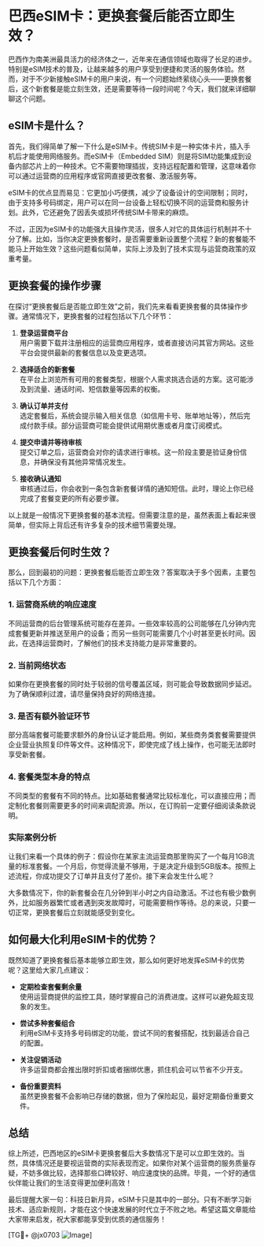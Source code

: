 # 巴西eSIM卡：更换套餐后能否立即生效？

巴西作为南美洲最具活力的经济体之一，近年来在通信领域也取得了长足的进步。特别是eSIM技术的普及，让越来越多的用户享受到便捷和灵活的服务体验。然而，对于不少新接触eSIM卡的用户来说，有一个问题始终萦绕心头——更换套餐后，这个新套餐是能立刻生效，还是需要等待一段时间呢？今天，我们就来详细聊聊这个问题。

## eSIM卡是什么？

首先，我们得简单了解一下什么是eSIM卡。传统SIM卡是一种实体卡片，插入手机后才能使用网络服务。而eSIM卡（Embedded SIM）则是将SIM功能集成到设备内部芯片上的一种技术。它不需要物理插拔，支持远程配置和管理，这意味着你可以通过运营商的应用程序或官网直接更改套餐、激活服务等。

eSIM卡的优点显而易见：它更加小巧便携，减少了设备设计的空间限制；同时，由于支持多号码绑定，用户可以在同一台设备上轻松切换不同的运营商和服务计划。此外，它还避免了因丢失或损坏传统SIM卡带来的麻烦。

不过，正因为eSIM卡的功能强大且操作灵活，很多人对它的具体运行机制并不十分了解。比如，当你决定更换套餐时，是否需要重新设置整个流程？新的套餐能不能马上开始生效？这些问题看似简单，实际上涉及到了技术实现与运营商政策的双重考量。

## 更换套餐的操作步骤

在探讨“更换套餐后是否能立即生效”之前，我们先来看看更换套餐的具体操作步骤。通常情况下，更换套餐的过程包括以下几个环节：

1. **登录运营商平台**  
   用户需要下载并注册相应的运营商应用程序，或者直接访问其官方网站。这些平台会提供最新的套餐信息以及变更选项。

2. **选择适合的新套餐**  
   在平台上浏览所有可用的套餐类型，根据个人需求挑选合适的方案。这可能涉及到流量、通话时间、短信数量等因素的权衡。

3. **确认订单并支付**  
   选定套餐后，系统会提示输入相关信息（如信用卡号、账单地址等），然后完成付款手续。部分运营商可能会提供试用期优惠或者月度订阅模式。

4. **提交申请并等待审核**  
   提交订单之后，运营商会对你的请求进行审核。这一阶段主要是验证身份信息，并确保没有其他异常情况发生。

5. **接收确认通知**  
   审核通过后，你会收到一条包含新套餐详情的通知短信。此时，理论上你已经完成了套餐变更的所有必要步骤。

以上就是一般情况下更换套餐的基本流程。但需要注意的是，虽然表面上看起来很简单，但实际上背后还有许多复杂的技术细节需要处理。

## 更换套餐后何时生效？

那么，回到最初的问题：更换套餐后能否立即生效？答案取决于多个因素，主要包括以下几个方面：

### 1. **运营商系统的响应速度**
   不同运营商的后台管理系统可能存在差异。一些效率较高的公司能够在几分钟内完成套餐更新并推送至用户的设备；而另一些则可能需要几个小时甚至更长时间。因此，在选择运营商时，了解他们的技术支持能力是非常重要的。

### 2. **当前网络状态**
   如果你在更换套餐的同时处于较弱的信号覆盖区域，则可能会导致数据同步延迟。为了确保顺利过渡，请尽量保持良好的网络连接。

### 3. **是否有额外验证环节**
   部分高端套餐可能要求额外的身份认证才能启用。例如，某些商务类套餐需要提供企业营业执照复印件等文件。这种情况下，即使完成了线上操作，也可能无法即时享受新套餐。

### 4. **套餐类型本身的特点**
   不同类型的套餐有不同的特点。比如基础套餐通常比较标准化，可以直接应用；而定制化套餐则需要更多的时间来调配资源。所以，在订购前一定要仔细阅读条款说明。

### 实际案例分析
让我们来看一个具体的例子：假设你在某家主流运营商那里购买了一个每月1GB流量的标准套餐。一个月后，你觉得流量不够用，于是决定升级到5GB版本。按照上述流程，你成功提交了订单并且支付了差价。接下来会发生什么呢？

大多数情况下，你的新套餐会在几分钟到半小时之内自动激活。不过也有极少数例外，比如服务器繁忙或者遇到突发故障时，可能需要稍作等待。总的来说，只要一切正常，更换套餐后立刻就能感受到变化。

## 如何最大化利用eSIM卡的优势？

既然知道了更换套餐后基本能够立即生效，那么如何更好地发挥eSIM卡的优势呢？这里给大家几点建议：

- **定期检查套餐剩余量**  
  使用运营商提供的监控工具，随时掌握自己的消费进度。这样可以避免超支现象的发生。

- **尝试多种套餐组合**  
  利用eSIM卡支持多号码绑定的功能，尝试不同的套餐搭配，找到最适合自己的配置。

- **关注促销活动**  
  许多运营商都会推出限时折扣或者捆绑优惠，抓住机会可以节省不少开支。

- **备份重要资料**  
  虽然更换套餐不会影响已存储的数据，但为了保险起见，最好定期备份重要文件。

## 总结

综上所述，巴西地区的eSIM卡更换套餐后大多数情况下是可以立即生效的。当然，具体情况还是要视运营商的实际表现而定。如果你对某个运营商的服务质量存疑，不妨多做比较，选择那些口碑较好、响应速度快的品牌。毕竟，一个好的通信伙伴能让我们的生活变得更加便利高效！

最后提醒大家一句：科技日新月异，eSIM卡只是其中的一部分。只有不断学习新技术、适应新规则，才能在这个快速发展的时代立于不败之地。希望这篇文章能给大家带来启发，祝大家都能享受到优质的通信服务！

[TG💪+ @jx0703 ![Image](https://github.com/user-attachments/assets/dbca1d08-cadb-493c-b0ec-ad6f7a83f270)]